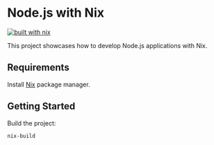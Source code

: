 # Node.js with Nix

[![built with nix](https://builtwithnix.org/badge.svg)](https://builtwithnix.org)

This project showcases how to develop Node.js applications with Nix.

## Requirements

Install [Nix](https://nixos.org/nix) package manager.

## Getting Started

Build the project:

```
nix-build
```
